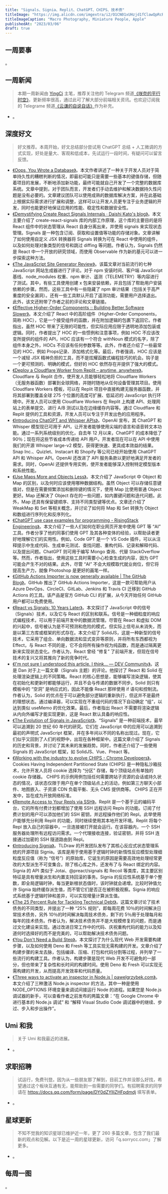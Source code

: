 ```yaml
---
title: "Signals、Signia、Replit、ChatGPT、CHIPS、技术债"
titleImage: "https://img.alicdn.com/imgextra/i2/O1CN01xUHzjd1fClawQpRcR_!!6000000003971-2-tps-1536-1024.png_1200x1200.jpg"
titleImageCaption: "Macro Photography, Miniature People, Apple"
publishedAt: "2023/03/06"
draft: true
---
```


## 一周要事

。

## 一周新闻
> 本期一周新闻由 [YingCi](https://github.com/fz6m) 主笔，推荐关注他的 Telegram 频道[《咲奈的平行时空》](https://t.me/SakinaSpace)，更新频率很高，通过此可了解大部分前端相关资讯。也欢迎订阅我的 Telegrame 频道[《云谦的自说自话》](https://t.me/yqtalk)作为补充。

- 。

## 深度好文
> 好文推荐。本周开始，好文总结部分尝试用 ChatGPT 总结 + 人工微调的方式实现，好处是量大、客观和低成本，先试运行一段时间，有疑问可以留言反馈。

- [《Oops, You Wrote a Database》](https://dx.tips/oops-database)。本文作者讲述了一种关于开发人员对于简单持久性的糟糕判断的情况，即最初可能只是需要一些基本的键值存储，但随着项目的发展，不断地添加新功能，最终可能就自己开发了一个完整的数据库系统。文章中提到，对于团队而言，开发者们手动去维护和解决数据持久性问题是没有必要的。文章建议团队可以使用成熟的数据库解决方案，并在此基础上根据实际需求进行扩展和调整，这样可以让开发人员更专注于业务逻辑的开发，同时也能更好地保证应用的性能、稳定性和数据安全性。
- [《Demystifying Create React Signals Internals · Daishi Kato's blog》](https://blog.axlight.com/posts/demystifying-create-react-signals-internals/)。本文主要介绍了 create-react-signals 库的内部工作原理，这个库的主要目的是将 React 组件中的状态管理从 React 自身分离出来，并使用 signals 来实现状态管理。Signals 是一种包含订阅、获取和设置值等功能的存储对象。文章讲解了如何使用自定义 JSX 转换器将 Signals 转换为可在 React 中使用的组件，以及如何处理对象类型的信号和跳过 diffing 等问题。作者认为，Signals 仍然是 React 中一个开放的研究领域，而使用 Observable 作为新的基元可以进一步探索这种方法。
- [《The JavaScript Site Generator Review》](https://www.zachleat.com/web/site-generator-review/)。该篇文章对当前流行的七种 JavaScript 网站生成器进行了评论。对于 npm 安装时间、客户端 JavaScript 基线、node_modules 权重、npm 审计、遥测（TELEMETRY）等内容进行了测试。其中，有些工具使用创建 x 包来安装依赖，并且包括了帮助用户安装依赖的步骤。然而，这些工具中有一些隐藏了 npm 审计结果（包括关于高严重度的安全漏洞）。还有一些工具默认开启了遥测功能，需要用户选择退出。此外，该文还附带了作者之前的评论和文章链接。
- [《Effective Higher-Order Components :: Building Better Software Slower》](https://www.bbss.dev/posts/effective-hocs/)。本文介绍了 React 中的高阶组件（Higher-Order Components，简称 HOC），它是一个接受组件的函数，并在附加逻辑的包裹下返回它。作者指出，虽然 HOC 带来了无限的可能性，但实际应用应限于透明地添加包装或逻辑。同时，作者提出了 HOC 的一些惯例和注意事项，例如 HOC 不应该改变所提供的组件的 API，HOC 应该有一个符合 withNoun 模式的名字，除了组件本身之外，HOCs 不应该有任何参数等等。此外，作者还介绍了一些最常见的 HOC，例如 Props记录、添加格式化等。最后，作者强调，HOC 应该是一个减轻 JSX 精神负担的工具，而不是炫耀函数式编程技巧的机会。钩子是一个更可预测的、明确的模式，但好的 HOC 依然存在并提供了强大的模式。
- [《Deploy a Cloudflare Worker from Replit – anytime, anywhere》](https://blog.replit.com/cloudflare-workers)。Cloudflare 与 Replit 合作，使开发人员能够轻松地将 Cloudflare Workers（无服务器函数）部署到全球网络，并随时随地从任何设备管理其项目。使用 Cloudflare Workers 模板，可以在 Replit 项目中直接构建无服务器函数，并将其部署到覆盖全球 275 个位置的高度可扩展、低延迟的 JavaScript 执行环境中。开发人员可以使用 Cloudflare Workers 在 Replit 上构建 API、处理网站上的表单提交、进行 A/B 测试以及在边缘缓存内容等。通过 Cloudflare 和 Replit 提供的工具和资源，开发人员可以专注于开发出色的应用程序。
- [《Introducing ChatGPT and Whisper APIs》](https://openai.com/blog/introducing-chatgpt-and-whisper-apis)。OpenAI 宣布，其 ChatGPT 和 Whisper 模型现已可用于 API，让开发者能够使用尖端的语言和语音转文本功能。通过一系列系统级别的优化，自去年 12 月以来，ChatGPT 的成本降低了 90％；现在将这些节省成本传递给 API 用户。开发者现在可以在 API 中使用我们的开源 Whisper large-v2 模型，获得更快速、更具成本效益的结果。Snap Inc.、Quizlet、Instacart 和 Shopify 等公司已经开始使用 ChatGPT API 和 Whisper API。OpenAI 还改进了 API 服务条款以更好地满足开发者的需求。同时，OpenAI 还提供专用实例，使开发者能够深入控制特定模型版本和系统性能。
- [《Use Maps More and Objects Less》](https://www.builder.io/blog/maps)。本文介绍了 JavaScript 中 Object 和 Map 的区别，以及何时应该使用哪种数据结构。虽然 Object 可以存储任意键值对，但是在需要频繁添加和删除键的情况下，使用 Map 比使用普通 Object 更好。Map 还解决了 Object 存在的一些问题，如内置键问题和迭代问题。此外，Map 还具有保留键顺序、支持不同类型键等优点。文章还介绍了 WeakMap 和 Set 等相关概念，并讨论了如何将 Map 和 Set 转换为 Object 和数组进行序列化和反序列化。
- [《ChatGPT use case examples for programming - RisingStack Engineering》](https://blog.risingstack.com/chatgpt-use-case-examples-for-programming/)。本文介绍了一些人们如何在职业网页开发中使用 GPT 等 “AI” 工具。作者分享了他的同事们使用 GPT 及其各种变体的经验，以帮助读者更好地理解它们的实用性。例如，Code GPT 是一个 VS Code 插件，可以从注释提示中生成代码、生成单元测试、查找问题、重构代码、记录和解释代码、以及提出问题。ChatGPT 则可用于编写 Mongo 查询、代替 StackOverflow 等。然而，作者指出，使用这些工具时需要小心检查生成的内容，因为 GPT 可能会产生不对的结果。此外，尽管 “AI” 不会大规模取代就业岗位，但它将提高生产力，就像 Photoshop 是更好的画笔一样。
- [《GitHub Actions Importer is now generally available | The GitHub Blog》](https://github.blog/2023-03-01-github-actions-importer-is-now-generally-available/)。GitHub 推出了 GitHub Actions Importer，这是一款可帮助用户从 Azure DevOps、CircleCI、GitLab、Jenkins 和 Travis CI 迁移到 GitHub Actions 的工具。该产品是官方 GitHub CLI 的扩展，从今天开始任何 GitHub 用户都可以免费使用。
- [《React vs Signals: 10 Years Later》](https://dev.to/this-is-learning/react-vs-signals-10-years-later-3k71)。本文探讨了 JavaScript 中的信号（Signals）技术，以及它与 React 的区别和联系。信号是一种细粒度的响应式编程技术，可以用于前端开发中的数据流管理。尽管在 React 和虚拟 DOM 的兴起中，信号被认为是不可预测和危险的模式，但实际上信号从未消失，而是以第三方库或框架的形式存在。本文介绍了 SolidJS，这是一种新型的信号技术，它采用了组合、单向数据流和显式变异等原则，并将所有东西都视为 Effect，与 React 不同的是，它不会将所有操作视为纯函数，而是通过隔离更新来实现状态变化。作者认为，React 曾经 “修复” 了前端开发，但现在信号技术的复兴又将其推向了新的竞争时代。
- [《I'm not sure I understood this article. I think... — DEV Community》](https://dev.to/dan_abramov/comment/256g9)。这是 Dan 对于上一篇文章（Signals 主题）的评论。他探讨了 React 和 Solid 在处理渲染逻辑上的不同策略。React 的核心思想是，能够编写渲染逻辑，使其在初始化和更新时都能够运行，并且不会与传递的数据不同步。Solid 则只有模板中的 “空洞” 是响应式的，因此不能像 React 那样使用 if 语句和控制流。作者认为，Solid 的优点在于可以避免部分逻辑的重新执行，但这并不是最终的理想状态。通过编译器，可以实现在不重组代码的情况下自动确定 “组”，以达到类似 useMemo 的优化效果。最后，作者指出 React 不需要将渲染逻辑从内向外编写才能实现更新，这是 React 默认具备的响应性。
- [《The Evolution of Signals in JavaScript》](https://dev.to/this-is-learning/the-evolution-of-signals-in-javascript-8ob)。“Signals” 是一种前端技术，最早可以追溯到 20 世纪 60 年代的研究。它们在 JavaScript 中的应用可以追溯到最初的声明式 JavaScript 框架，并在多年间以不同的名称出现过。现在，它们似乎又回到了人们的视野中，出现在各种框架中。这篇文章介绍了 Signals 的历史和背景，并讨论了其未来的发展趋势。同时，作者还介绍了一些使用 Signals 的 JavaScript 框架，如 SolidJS、Vue、Preact 等。
- [《Working with the industry to evolve CHIPS - Chrome Developers》](https://developer.chrome.com/en/blog/working-with-the-industry-to-evolve-chips/)。Cookies Having Independent Partitioned State (CHIPS) 是一种隐私沙箱技术，允许开发人员将 cookie 选择为 “分区” 存储，每个顶级站点有单独的 cookie 存储器。 CHIPS 的示例用例包括任何需要跨站子资源的会话或持久状态的情况，该状态仅限于用户在单个顶级站点上的活动，例如第三方聊天小部件、地图嵌入、子资源 CDN 负载平衡、无头 CMS 提供商等。 CHIPS 正在开发中，旨在成为开放网络标准。
- [《Remote Access to Your Repls via SSH》](https://blog.replit.com/ssh)。Replit 是一个基于云的编码平台，它的所有付费计划都增加了使用 SSH 远程访问 Repls 的功能。订阅了付费计划的用户可以添加他们的 SSH 密钥，并远程操作他们的 Repl。此举使用户能够充分利用 Replit 的功能，同时继续使用其本地开发环境。Replit 将每个 Repl 放入自己的容器中，一旦连接被打开就会运行。在该容器内，一个 SSH 服务器处理所有远程访问需求。一个代理接收连接，验证密钥，并将 SSH 连接通过加密的 SSH 隧道路由到 Repl。
- [《Introducing Signia》](https://tldraw.substack.com/p/introducing-signia)。TLDraw 的开发团队发布了其核心反应式状态管理系统的开源项目 Signia。该库是用于使用基于逻辑时钟的新惰性反应模型处理细粒度反应值（称为 “信号”）的原始库，它诞生的原因是需要高效地处理经常更改的大型派生不可变集合。除了核心库之外，还发布了与 React 绑定的内容。Signia 的 API 类似于 Jotai、@preact/signals 和 Recoil 等类库，其主要区别特征是具有增量派生和内置支持回滚的事务。Signia 的反应性系统基于单个整数，即全局逻辑时钟，每当更新根状态值时，该时钟就会递增。比较时钟值允许 Signia 始终缓存派生值，而不管它们是否正在被积极观察。Signia 的响应式系统基于逻辑时钟和差异，可以实现增量计算派生值。
- [《The 25 Percent Rule for Tackling Technical Debt》](https://shopify.engineering/technical-debt-25-percent-rule)。这篇文章讨论了技术债务的不同类型，并提出了一种 “25% 规则”，即每周花费 10％的时间解决日常技术债务，另外 10％的时间解决每周技术债务，剩下的 5％用于处理每月和每年的技术债务。作者认为，解决技术债务并不是大规模修复的问题，而是通过文化建设来实现。通过改进日常工作中的代码、庆祝重构代码的能力以及知道何时选择好的而不是完美的，可以帮助解决技术债务问题。
- [《You Don't Need a Build Step》](https://deno.com/blog/you-dont-need-a-build-step)。本文探讨了为什么现代 Web 开发需要构建步骤，以及如何使用 Deno 和 Fresh 等工具实现无需构建的开发。文章介绍了构建步骤的来龙去脉，包括编译、压缩、打包和代码分割等过程，并列举了一些流行的构建工具。作者认为，构建步骤是现代 Web 开发不可避免的一部分，但也带来了复杂性和长时间的构建时间。使用 Deno 和 Fresh 可以实现无需构建的开发，从而提高开发效率和代码质量。
- [《Three ways to activate an inspector in Node.js | pawelgrzybek.com》](https://pawelgrzybek.com/three-ways-to-activate-an-inspector-in-node-js/)。本文介绍了三种激活 Node.js inspector 的方法，其中一种是使用 NODE_OPTIONS 环境变量来调试间接运行 Node 的进程。如果您是 Node.js 调试器的新手，可以查看作者之前发布的两篇文章：“在 Google Chrome 中进行基本的 Node.js 调试” 和 “解释 Visual Studio Code 调试器中的继续、步过、步入和步出操作”。

## Umi 和我
> 关于 Umi 和我最近的进展。

- 。

## 求职招聘
> 试运行，免费刊登。因为从一些朋友那了解到，目前工作并没那么好找，希望通过这个板块互通有无，能帮助到一些需要的同学们。有招聘需求的同学请在 https://docs.qq.com/form/page/DY0dZYlliZHFpdmdj 填写表单。

- 。

## 星球更新
> 不知不觉我的知识星球已维护近一年，更了 260 多篇文章，包含了我们最新的观点和见解。以下是近一周的星球更新，访问「q.sorrycc.com」了解更多。

- 。

## 每周一图

。
